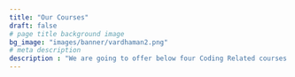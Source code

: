 ```yaml
---
title: "Our Courses"
draft: false
# page title background image
bg_image: "images/banner/vardhaman2.png"
# meta description
description : "We are going to offer below four Coding Related courses."
---
```

